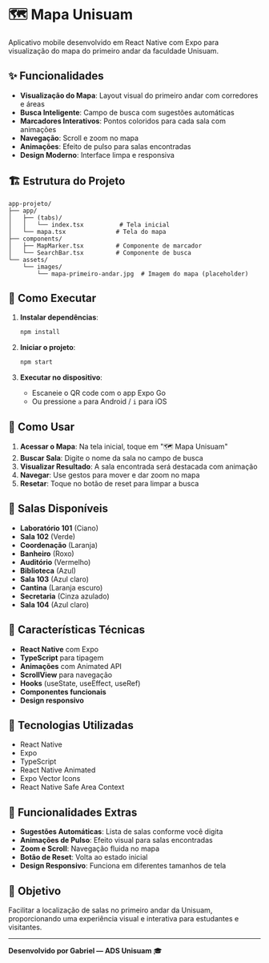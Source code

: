 # 🗺️ Mapa Unisuam

Aplicativo mobile desenvolvido em React Native com Expo para visualização do mapa do primeiro andar da faculdade Unisuam.

## ✨ Funcionalidades

- **Visualização do Mapa**: Layout visual do primeiro andar com corredores e áreas
- **Busca Inteligente**: Campo de busca com sugestões automáticas
- **Marcadores Interativos**: Pontos coloridos para cada sala com animações
- **Navegação**: Scroll e zoom no mapa
- **Animações**: Efeito de pulso para salas encontradas
- **Design Moderno**: Interface limpa e responsiva

## 🏗️ Estrutura do Projeto

```
app-projeto/
├── app/
│   ├── (tabs)/
│   │   └── index.tsx          # Tela inicial
│   └── mapa.tsx              # Tela do mapa
├── components/
│   ├── MapMarker.tsx         # Componente de marcador
│   └── SearchBar.tsx         # Componente de busca
└── assets/
    └── images/
        └── mapa-primeiro-andar.jpg  # Imagem do mapa (placeholder)
```

## 🚀 Como Executar

1. **Instalar dependências**:
   ```bash
   npm install
   ```

2. **Iniciar o projeto**:
   ```bash
   npm start
   ```

3. **Executar no dispositivo**:
   - Escaneie o QR code com o app Expo Go
   - Ou pressione `a` para Android / `i` para iOS

## 🎯 Como Usar

1. **Acessar o Mapa**: Na tela inicial, toque em "🗺️ Mapa Unisuam"
2. **Buscar Sala**: Digite o nome da sala no campo de busca
3. **Visualizar Resultado**: A sala encontrada será destacada com animação
4. **Navegar**: Use gestos para mover e dar zoom no mapa
5. **Resetar**: Toque no botão de reset para limpar a busca

## 🏢 Salas Disponíveis

- **Laboratório 101** (Ciano)
- **Sala 102** (Verde)
- **Coordenação** (Laranja)
- **Banheiro** (Roxo)
- **Auditório** (Vermelho)
- **Biblioteca** (Azul)
- **Sala 103** (Azul claro)
- **Cantina** (Laranja escuro)
- **Secretaria** (Cinza azulado)
- **Sala 104** (Azul claro)

## 🎨 Características Técnicas

- **React Native** com Expo
- **TypeScript** para tipagem
- **Animações** com Animated API
- **ScrollView** para navegação
- **Hooks** (useState, useEffect, useRef)
- **Componentes funcionais**
- **Design responsivo**

## 🔧 Tecnologias Utilizadas

- React Native
- Expo
- TypeScript
- React Native Animated
- Expo Vector Icons
- React Native Safe Area Context

## 📱 Funcionalidades Extras

- **Sugestões Automáticas**: Lista de salas conforme você digita
- **Animações de Pulso**: Efeito visual para salas encontradas
- **Zoom e Scroll**: Navegação fluida no mapa
- **Botão de Reset**: Volta ao estado inicial
- **Design Responsivo**: Funciona em diferentes tamanhos de tela

## 🎯 Objetivo

Facilitar a localização de salas no primeiro andar da Unisuam, proporcionando uma experiência visual e interativa para estudantes e visitantes.

---

**Desenvolvido por Gabriel — ADS Unisuam** 🎓
